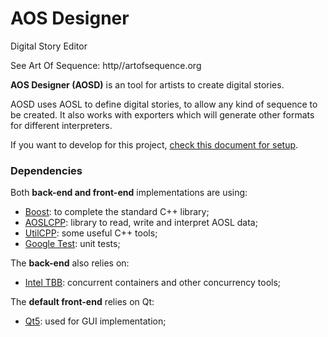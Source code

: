 AOS Designer
============

Digital Story Editor

See Art Of Sequence: http//artofsequence.org

**AOS Designer (AOSD)** is an tool for artists to create digital stories. 

AOSD uses AOSL to define digital stories, to allow any kind of sequence to be created.
It also works with exporters which will generate other formats for different interpreters.

If you want to develop for this project, [check this document for setup](https://github.com/artofsequence/aos-all/wiki/Development-Setup).

### Dependencies

Both **back-end and front-end** implementations are using:

 * [Boost](http://boost.org): to complete the standard C++ library;
 * [AOSLCPP](https://github.com/artofsequence/aosl-cpp): library to read, write and interpret AOSL data;
 * [UtilCPP](https://github.com/artofsequence/utilcpp): some useful C++ tools;
 * [Google Test](https://code.google.com/p/googletest/): unit tests;
 

The **back-end** also relies on:

 * [Intel TBB](http://threadingbuildingblocks.org): concurrent containers and other concurrency tools;

The **default front-end** relies on Qt:

 * [Qt5](http://qt-project.org): used for GUI implementation;
 
